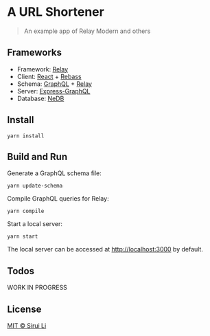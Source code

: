 # A URL Shortener

> An example app of Relay Modern and others

## Frameworks

- Framework: [Relay](https://facebook.github.io/relay/)
- Client: [React](https://reactjs.org/) + [Rebass](https://jxnblk.com/rebass/)
- Schema: [GraphQL](https://graphql.org/graphql-js/) + [Relay](https://github.com/graphql/graphql-relay-js)
- Server: [Express-GraphQL](https://github.com/graphql/express-graphql)
- Database: [NeDB](https://github.com/louischatriot/nedb)

## Install

```
yarn install
```

## Build and Run

Generate a GraphQL schema file:

```
yarn update-schema
```

Compile GraphQL queries for Relay:

```
yarn compile
```

Start a local server:

```
yarn start
```

The local server can be accessed at <http://localhost:3000> by default.

## Todos

WORK IN PROGRESS

## License

[MIT © Sirui Li](LICENSE.md)
